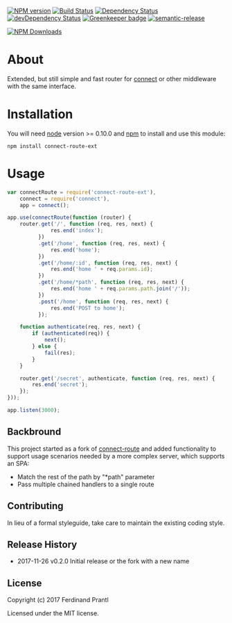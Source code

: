 [![NPM version](https://badge.fury.io/js/connect-route-ext.png)](http://badge.fury.io/js/connect-route-ext) [![Build Status](https://travis-ci.org/prantlf/connect-route.svg?branch=master)](https://travis-ci.org/prantlf/connect-route) [![Dependency Status](https://david-dm.org/prantlf/connect-route.svg)](https://david-dm.org/prantlf/connect-route) [![devDependency Status](https://david-dm.org/prantlf/connect-route/dev-status.svg)](https://david-dm.org/prantlf/connect-route#info=devDependencies) [![Greenkeeper badge](https://badges.greenkeeper.io/prantlf/connect-route.svg)](https://greenkeeper.io/) [![semantic-release](https://img.shields.io/badge/%20%20%F0%9F%93%A6%F0%9F%9A%80-semantic--release-e10079.svg)](https://github.com/semantic-release/semantic-release)

[![NPM Downloads](https://nodei.co/npm/connect-route-ext.png?downloads=true&stars=true)](https://www.npmjs.com/package/connect-route-ext)

# About

Extended, but still simple and fast router for [connect] or other middleware with the same interface.

# Installation

You will need [node] version >= 0.10.0 and [npm] to install and use this module:

	npm install connect-route-ext

# Usage

```js
var connectRoute = require('connect-route-ext'),
	connect = require('connect'),
	app = connect();

app.use(connectRoute(function (router) {
	router.get('/', function (req, res, next) {
			  res.end('index');
		  })
		  .get('/home', function (req, res, next) {
			  res.end('home');
		  })
		  .get('/home/:id', function (req, res, next) {
			  res.end('home ' + req.params.id);
		  })
		  .get('/home/*path', function (req, res, next) {
			  res.end('home ' + req.params.path.join('/'));
		  })
		  .post('/home', function (req, res, next) {
			  res.end('POST to home');
		  });

	function authenticate(req, res, next) {
		if (authenticated(req)) {
			next();
		} else {
			fail(res);
		}
	}

	router.get('/secret', authenticate, function (req, res, next) {
		res.end('secret');
	});
}));

app.listen(3000);
```

## Backbround

This project started as a fork of [connect-route] and added functionality to support usage scenarios needed by a more complex server, which supports an SPA:

* Match the rest of the path by "*path" parameter
* Pass multiple chained handlers to a single route

## Contributing

In lieu of a formal styleguide, take care to maintain the existing coding style.

## Release History

 * 2017-11-26   v0.2.0   Initial release or the fork with a new name

## License

Copyright (c) 2017 Ferdinand Prantl

Licensed under the MIT license.

[node]: https://nodejs.org
[npm]: https://npmjs.org
[connect]: https://github.com/senchalabs/connect
[connect-route]: https://github.com/baryshev/connect-route
